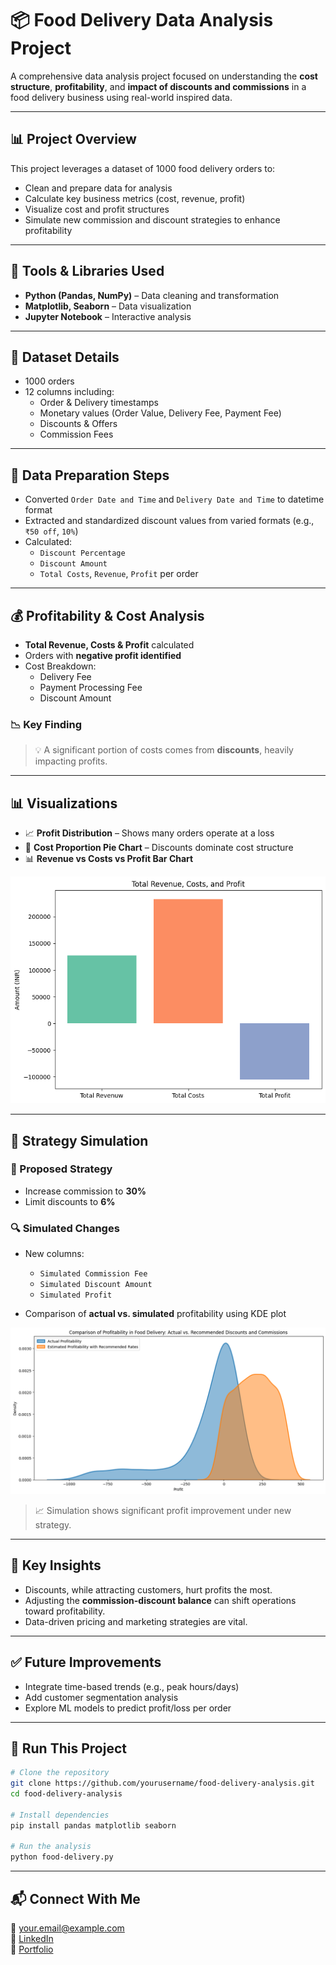 # 📦 Food Delivery Data Analysis Project

A comprehensive data analysis project focused on understanding the **cost structure**, **profitability**, and **impact of discounts and commissions** in a food delivery business using real-world inspired data.

---

## 📊 Project Overview

This project leverages a dataset of 1000 food delivery orders to:

- Clean and prepare data for analysis  
- Calculate key business metrics (cost, revenue, profit)  
- Visualize cost and profit structures  
- Simulate new commission and discount strategies to enhance profitability  

---

## 🧰 Tools & Libraries Used

- **Python (Pandas, NumPy)** – Data cleaning and transformation  
- **Matplotlib, Seaborn** – Data visualization  
- **Jupyter Notebook** – Interactive analysis  

---

## 📁 Dataset Details

- 1000 orders  
- 12 columns including:  
  - Order & Delivery timestamps  
  - Monetary values (Order Value, Delivery Fee, Payment Fee)  
  - Discounts & Offers  
  - Commission Fees  

---

## 🔧 Data Preparation Steps

- Converted `Order Date and Time` and `Delivery Date and Time` to datetime format  
- Extracted and standardized discount values from varied formats (e.g., `₹50 off`, `10%`)  
- Calculated:  
  - `Discount Percentage`  
  - `Discount Amount`  
  - `Total Costs`, `Revenue`, `Profit` per order  

---

## 💰 Profitability & Cost Analysis

- **Total Revenue, Costs & Profit** calculated  
- Orders with **negative profit identified**  
- Cost Breakdown:  
  - Delivery Fee  
  - Payment Processing Fee  
  - Discount Amount  

### 📉 Key Finding

> 💡 A significant portion of costs comes from **discounts**, heavily impacting profits.

---

## 📊 Visualizations

- 📈 **Profit Distribution** – Shows many orders operate at a loss  
- 🥧 **Cost Proportion Pie Chart** – Discounts dominate cost structure  
- 📊 **Revenue vs Costs vs Profit Bar Chart**

![Total Revenue vs Costs vs Profit](Revenue%20vs%20Costs%20vs%20Profit%20Bar%20Chart.png)

---

## 🧪 Strategy Simulation

### 🔁 Proposed Strategy

- Increase commission to **30%**  
- Limit discounts to **6%**  

### 🔍 Simulated Changes

- New columns:  
  - `Simulated Commission Fee`  
  - `Simulated Discount Amount`  
  - `Simulated Profit`  

- Comparison of **actual vs. simulated** profitability using KDE plot

![Profitability KDE Comparison](actual%20vs.%20simulated%20profitability%20using%20KDE%20plot.png)

> 📈 Simulation shows significant profit improvement under new strategy.

---

## 📌 Key Insights

- Discounts, while attracting customers, hurt profits the most.  
- Adjusting the **commission-discount balance** can shift operations toward profitability.  
- Data-driven pricing and marketing strategies are vital.  

---

## ✅ Future Improvements

- Integrate time-based trends (e.g., peak hours/days)  
- Add customer segmentation analysis  
- Explore ML models to predict profit/loss per order  

---

## 🚀 Run This Project

```bash
# Clone the repository
git clone https://github.com/yourusername/food-delivery-analysis.git
cd food-delivery-analysis

# Install dependencies
pip install pandas matplotlib seaborn

# Run the analysis
python food-delivery.py
```

---

## 📬 Connect With Me

📧 your.email@example.com  
💼 [LinkedIn](https://www.linkedin.com/in/your-profile)  
📁 [Portfolio](https://your-portfolio-link.com)
